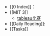 - [[0 Index]]：
- [[MIT 3]]
  - [tableau比赛](https://mp.weixin.qq.com/s/gzyg9n0WlhOyiXCtwqcvjA)
- [[Daily Reading]]:
- [[Tasks]] 
